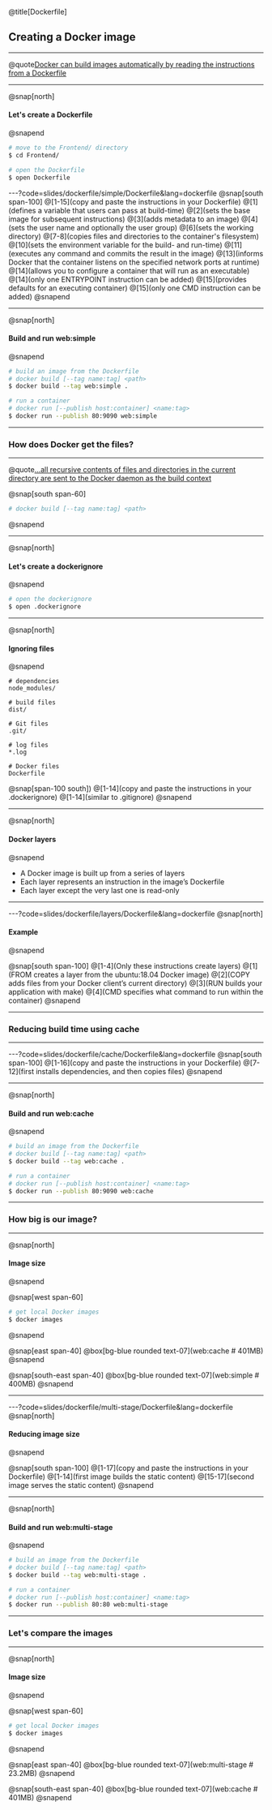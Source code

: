 @title[Dockerfile]

## Creating a Docker image

---

@quote[Docker can build images automatically by reading the instructions from a Dockerfile](https://docs.docker.com/engine/reference/builder/)

---

@snap[north]
#### Let's create a Dockerfile
@snapend

```sh
# move to the Frontend/ directory
$ cd Frontend/

# open the Dockerfile
$ open Dockerfile
```

---?code=slides/dockerfile/simple/Dockerfile&lang=dockerfile
@snap[south span-100]
@[1-15](copy and paste the instructions in your Dockerfile)
@[1](defines a variable that users can pass at build-time)
@[2](sets the base image for subsequent instructions)
@[3](adds metadata to an image)
@[4](sets the user name and optionally the user group)
@[6](sets the working directory)
@[7-8](copies files and directories to the container's filesystem)
@[10](sets the environment variable for the build- and run-time)
@[11](executes any command and commits the result in the image)
@[13](informs Docker that the container listens on the specified network ports at runtime)
@[14](allows you to configure a container that will run as an executable)
@[14](only one ENTRYPOINT instruction can be added)
@[15](provides defaults for an executing container)
@[15](only one CMD instruction can be added)
@snapend

---

@snap[north]
#### Build and run web:simple
@snapend

```sh
# build an image from the Dockerfile
# docker build [--tag name:tag] <path>
$ docker build --tag web:simple .

# run a container
# docker run [--publish host:container] <name:tag>
$ docker run --publish 80:9090 web:simple
```

---

### How does Docker get the files?

---

@quote[...all recursive contents of files and directories in the current directory are sent to the Docker daemon as the build context](https://docs.docker.com/develop/develop-images/dockerfile_best-practices/)

@snap[south span-60]
```sh
# docker build [--tag name:tag] <path>
```
@snapend

---

@snap[north]
#### Let's create a dockerignore
@snapend

```sh
# open the dockerignore
$ open .dockerignore
```

---

@snap[north]
#### Ignoring files
@snapend

```docker
# dependencies
node_modules/

# build files
dist/

# Git files
.git/

# log files
*.log

# Docker files
Dockerfile
```

@snap[span-100 south])
@[1-14](copy and paste the instructions in your .dockerignore)
@[1-14](similar to .gitignore)
@snapend

---

@snap[north]
#### Docker layers
@snapend

- A Docker image is built up from a series of layers
- Each layer represents an instruction in the image’s Dockerfile
- Each layer except the very last one is read-only

---

---?code=slides/dockerfile/layers/Dockerfile&lang=dockerfile
@snap[north]
#### Example
@snapend

@snap[south span-100]
@[1-4](Only these instructions create layers)
@[1](FROM creates a layer from the ubuntu:18.04 Docker image)
@[2](COPY adds files from your Docker client’s current directory)
@[3](RUN builds your application with make)
@[4](CMD specifies what command to run within the container)
@snapend

---

### Reducing build time using cache

---

---?code=slides/dockerfile/cache/Dockerfile&lang=dockerfile
@snap[south span-100]
@[1-16](copy and paste the instructions in your Dockerfile)
@[7-12](first installs dependencies, and then copies files)
@snapend

---

@snap[north]
#### Build and run web:cache
@snapend

```sh
# build an image from the Dockerfile
# docker build [--tag name:tag] <path>
$ docker build --tag web:cache .

# run a container
# docker run [--publish host:container] <name:tag>
$ docker run --publish 80:9090 web:cache
```

---

### How big is our image?

---

@snap[north]
#### Image size
@snapend

@snap[west span-60]
```sh
# get local Docker images
$ docker images
```
@snapend

@snap[east span-40]
@box[bg-blue rounded text-07](web:cache # 401MB)
@snapend

@snap[south-east span-40]
@box[bg-blue rounded text-07](web:simple # 400MB)
@snapend

---

---?code=slides/dockerfile/multi-stage/Dockerfile&lang=dockerfile
@snap[north]
#### Reducing image size
@snapend

@snap[south span-100]
@[1-17](copy and paste the instructions in your Dockerfile)
@[1-14](first image builds the static content)
@[15-17](second image serves the static content)
@snapend

---

@snap[north]
#### Build and run web:multi-stage
@snapend

```sh
# build an image from the Dockerfile
# docker build [--tag name:tag] <path>
$ docker build --tag web:multi-stage .

# run a container
# docker run [--publish host:container] <name:tag>
$ docker run --publish 80:80 web:multi-stage
```

---

### Let's compare the images

---

@snap[north]
#### Image size
@snapend

@snap[west span-60]
```sh
# get local Docker images
$ docker images
```
@snapend

@snap[east span-40]
@box[bg-blue rounded text-07](web:multi-stage # 23.2MB)
@snapend

@snap[south-east span-40]
@box[bg-blue rounded text-07](web:cache # 401MB)
@snapend
